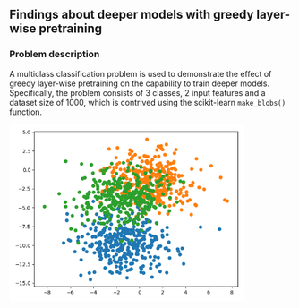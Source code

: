 ## Findings about deeper models with greedy layer-wise pretraining

### Problem description

A multiclass classification problem is used to demonstrate the effect of greedy layer-wise pretraining on the capability
to train deeper models. Specifically, the problem consists of 3 classes, 2 input features and a dataset size of 1000,
which is contrived using the scikit-learn `make_blobs()` function.

<img src="images/problem.png" width="420">
